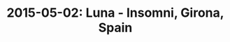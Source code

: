 ---
layout: show
title: '2015-05-02: Luna - Insomni, Girona, Spain'
name: 2015-05-02-luna-insomni-girona-spain
artist-name: 'Luna'
show-venue: 'Insomni, Girona, Spain'
show-setlist: [
  "Slide",
  "Malibu Love Nest",
  "Chinatown",
  "Sideshow by the Seashore",
  "This Time Around",
  "Pup Tent",
  "Friendly Advice",
  "Tracy I Love You",
  "Bewitched",
  "Moon Palace",
  "Sweet Child o' Mine",
  "23 Minutes in Brussels"
  ]
show-date: 2015-05-02
show-radio: 
show-lastfm: 
show-cancelled: 
performers: [
  "Dean Wareham - guitar/vocals",
  "Sean Eden - guitar/vocals",
  "Lee Wall - drums",
  "Britta Phillips - bass/vocals"
  ]
facebook-event-url: 
show-poster-url: 
show-ticket-url: 
show-venue-website: 
show-additional: 
---